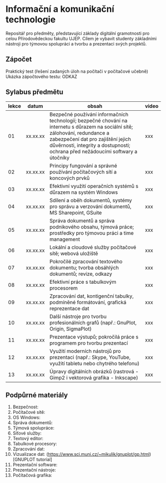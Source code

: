 # Informační a komunikační technologie
Repositář pro předměty, představující základy digitální gramotnosti pro celou Přírodovědeckou fakultu UJEP. Cílem je vybavit studenty základními nástroji pro týmovou spolupráci a tvorbu a prezentaci svých projektů.

## Zápočet
Praktický test (řešení zadaných úloh na počítači v počítačové učebně)
Ukázka zápočtového testu: ODKAZ

## Sylabus předmětu
|lekce|datum|obsah|video|
|---|---|---|---|
|01|xx.xx.xx|Bezpečné používání informačních technologií; bezpečné chování na internetu s důrazem na sociální sítě; zálohování, redundance a zabezpečení dat pro zajištění jejich důvěrnosti, integrity a dostupnosti; ochrana před nežádoucími softwary a útočníky|xxx|
|02|xx.xx.xx|Principy fungování a správné používání počítačových sítí a koncových prvků|xxx|
|03|xx.xx.xx|Efektivní využití operačních systémů s důrazem na systém Windows|xxx|
|04|xx.xx.xx|Sdílení a oběh dokumentů, systémy pro správu a verzování dokumentů, MS Sharepoint, GSuite|xxx|
|05|xx.xx.xx|Správa dokumentů a správa podnikového obsahu, týmová práce; prostředky pro týmovou práci a time management|xxx|
|06|xx.xx.xx|Lokální a cloudové služby počítačové sítě; webová uložiště|xxx|
|07|xx.xx.xx|Pokročilé zpracování textového dokumentu; tvorba obsáhlých dokumentů; revize, odkazy|xxx|
|08|xx.xx.xx|Efektivní práce s tabulkovým procesorem|xxx|
|09|xx.xx.xx|Zpracování dat, kontigenční tabulky, podmíněné formátování, grafická reprezentace dat|xxx|
|10|xx.xx.xx|Další nástroje pro tvorbu profesionálních grafů (např.: GnuPlot, Origin, SigmaPlot)|xxx|
|11|xx.xx.xx|Prezentace výstupů; pokročilá práce s programem pro tvorbu prezentací|xxx|
|12|xx.xx.xx|Využití moderních nástrojů pro prezentaci (např.: Skype, YouTube, využití tabletu nebo chytrého telefonu)|xxx|
|13|xx.xx.xx|Úpravy digitálních obrázků (rastrová - Gimp2 i vektorová grafika - Inkscape)|xxx|

## Podpůrné materiály
01. Bezpečnost: 
02. Počítačové sítě:
03. OS Windows: 
04. Správa dokumentů:
05. Týmová spolupráce:
06. Síťové služby:
07. Textový editor:
08. Tabulkové procesory:
09. Zpracování dat:
10. Vizualizace dat: (https://www.sci.muni.cz/~mikulik/gnuplot/gp.html)[GNUPLOT tutorial]
11. Prezentační software:
12. Prezentační nástroje:
13. Počítačová grafika: 
